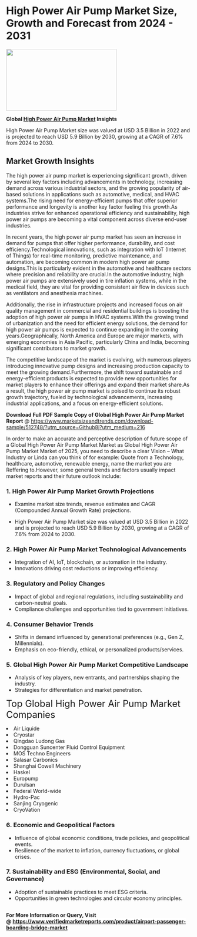 <H1>High Power Air Pump Market Size, Growth and Forecast from 2024 - 2031</H1><img class="aligncenter size-medium wp-image-584254" src="https://thirdeyenews.in/wp-content/uploads/2024/09/Global-Market-Research-300x168.jpeg" alt="" width="300" height="168" /><p><strong>Global&nbsp;<a href="https://www.marketsizeandtrends.com/download-sample/512748/?utm_source=Github8j?utm_medium=216">High Power Air Pump Market</a> Insights</strong></p><p>High Power Air Pump Market size was valued at USD 3.5 Billion in 2022 and is projected to reach USD 5.9 Billion by 2030, growing at a CAGR of 7.6% from 2024 to 2030.</p><p><h2>Market Growth Insights</h2> <p>The high power air pump market is experiencing significant growth, driven by several key factors including advancements in technology, increasing demand across various industrial sectors, and the growing popularity of air-based solutions in applications such as automotive, medical, and HVAC systems.The rising need for energy-efficient pumps that offer superior performance and longevity is another key factor fueling this growth.As industries strive for enhanced operational efficiency and sustainability, high power air pumps are becoming a vital component across diverse end-user industries.</p> <p>In recent years, the high power air pump market has seen an increase in demand for pumps that offer higher performance, durability, and cost efficiency.Technological innovations, such as integration with IoT (Internet of Things) for real-time monitoring, predictive maintenance, and automation, are becoming common in modern high power air pump designs.This is particularly evident in the automotive and healthcare sectors where precision and reliability are crucial.In the automotive industry, high power air pumps are extensively used in tire inflation systems, while in the medical field, they are vital for providing consistent air flow in devices such as ventilators and anesthesia machines.</p> <p>Additionally, the rise in infrastructure projects and increased focus on air quality management in commercial and residential buildings is boosting the adoption of high power air pumps in HVAC systems.With the growing trend of urbanization and the need for efficient energy solutions, the demand for high power air pumps is expected to continue expanding in the coming years.Geographically, North America and Europe are major markets, with emerging economies in Asia Pacific, particularly China and India, becoming significant contributors to market growth.</p> <p>The competitive landscape of the market is evolving, with numerous players introducing innovative pump designs and increasing production capacity to meet the growing demand.Furthermore, the shift toward sustainable and energy-efficient products is expected to provide new opportunities for market players to enhance their offerings and expand their market share.As a result, the high power air pump market is poised to continue its robust growth trajectory, fueled by technological advancements, increasing industrial applications, and a focus on energy-efficient solutions.</p> <p><span class=""><strong>Download Full PDF Sample Copy of Global High Power Air Pump Market Report</strong> @ <a href="https://www.marketsizeandtrends.com/download-sample/512748/?utm_source=Github8j?utm_medium=216" target="_blank">https://www.marketsizeandtrends.com/download-sample/512748/?utm_source=Github8j?utm_medium=216</a></span></p><p>In order to make an accurate and perceptive description of future scope of a Global&nbsp;High Power Air Pump Market Market as Global&nbsp;High Power Air Pump Market Market of 2025, you need to describe a clear Vision &ndash; What Industry or Linda can you think of for example: Quote from a Technology, healthcare, automotive, renewable energy, name the market you are Reffering to.However, some general trends and factors usually impact market reports and their future outlook include:</p><h3>1.&nbsp;<strong>High Power Air Pump Market Growth Projections</strong></h3><ul><li>Examine market size trends, revenue estimates and CAGR (Compounded Annual Growth Rate) projections.</li><li><p>High Power Air Pump Market size was valued at USD 3.5 Billion in 2022 and is projected to reach USD 5.9 Billion by 2030, growing at a CAGR of 7.6% from 2024 to 2030.</p></li></ul><h3>2.&nbsp;<strong>High Power Air Pump Market Technological Advancements</strong></h3><ul><li>Integration of AI, IoT, blockchain, or automation in the industry.</li><li>Innovations driving cost reductions or improving efficiency.</li></ul><h3>3.&nbsp;<strong>Regulatory and Policy Changes</strong></h3><ul><li>Impact of global and regional regulations, including sustainability and carbon-neutral goals.</li><li>Compliance challenges and opportunities tied to government initiatives.</li></ul><h3>4.&nbsp;<strong>Consumer Behavior Trends</strong></h3><ul><li>Shifts in demand influenced by generational preferences (e.g., Gen Z, Millennials).</li><li>Emphasis on eco-friendly, ethical, or personalized products/services.</li></ul><h3>5.&nbsp;<strong>Global High Power Air Pump Market Competitive Landscape</strong></h3><ul><li>Analysis of key players, new entrants, and partnerships shaping the industry.</li><li>Strategies for differentiation and market penetration.</li></ul><p data-pm-slice="1 1 []"><span style="color: inherit; font-family: inherit; font-size: 25px;">Top Global High Power Air Pump Market Companies</span></p><div class="" data-test-id=""><p><li>Air Liquide</li><li> Cryostar</li><li> Qingdao Ludong Gas</li><li> Dongguan Suncenter Fluid Control Equipment</li><li> MOS Techno Engineers</li><li> Salasar Carbonics</li><li> Shanghai Cowell Machinery</li><li> Haskel</li><li> Europump</li><li> Durulsan</li><li> Federal World-wide</li><li> Hydro-Pac</li><li> Sanjing Cryogenic</li><li> CryoVation</li></p></div><h3>6.&nbsp;<strong>Economic and Geopolitical Factors</strong></h3><ul><li>Influence of global economic conditions, trade policies, and geopolitical events.</li><li>Resilience of the market to inflation, currency fluctuations, or global crises.</li></ul><h3>7.&nbsp;<strong>Sustainability and ESG (Environmental, Social, and Governance)</strong></h3><ul><li>Adoption of sustainable practices to meet ESG criteria.</li><li>Opportunities in green technologies and circular economy principles.</li></ul><h2><strong style="font-size: 14px;">For More Information or Query, Visit @&nbsp;</strong><a style="background-color: #ffffff; font-size: 14px;" href="https://www.marketsizeandtrends.com/report/high-power-air-pump-market/" target="_blank">https://www.verifiedmarketreports.com/product/airport-passenger-boarding-bridge-market</a></h2>